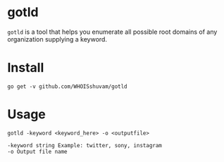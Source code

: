 # gotld
`gotld` is a tool that helps you enumerate all possible root domains of any organization supplying a keyword.
# Install
```
go get -v github.com/WHOISshuvam/gotld
```
# Usage 
```
gotld -keyword <keyword_here> -o <outputfile>

-keyword string Example: twitter, sony, instagram
-o Output file name
```